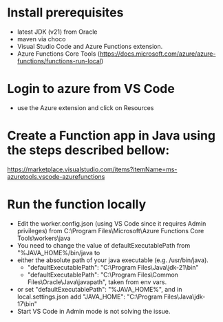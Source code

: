 # Install prerequisites
- latest JDK (v21) from Oracle
- maven via choco
- Visual Studio Code and Azure Functions extension.
- Azure Functions Core Tools (https://docs.microsoft.com/azure/azure-functions/functions-run-local)

# Login to azure from VS Code
- use the Azure extension and click on Resources

# Create a Function app in Java using the steps described bellow:
https://marketplace.visualstudio.com/items?itemName=ms-azuretools.vscode-azurefunctions

# Run the function locally
- Edit the worker.config.json (using VS Code since it requires Admin privileges) from C:\Program Files\Microsoft\Azure Functions Core Tools\workers\java
- You need to change the value of defaultExecutablePath from "%JAVA_HOME%/bin/java to 
- either the absolute path of your java executable (e.g. /usr/bin/java).
    - "defaultExecutablePath": "C:\\Program Files\\Java\\jdk-21\\bin"
    - "defaultExecutablePath": "C:\\Program Files\\Common Files\\Oracle\\Java\\javapath", taken from env vars.
- or set "defaultExecutablePath": "%JAVA_HOME%", and in local.settings.json add "JAVA_HOME": "C:\\Program Files\\Java\\jdk-17\\bin"
- Start VS Code in Admin mode is not solving the issue.